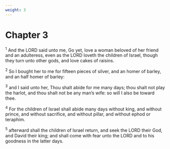 ```yaml
---
weight: 3
---
```


# Chapter 3

<sup>1</sup> And the LORD said unto me, Go yet, love a woman beloved of her friend and an adulteress, even as the LORD loveth the children of Israel, though they turn unto other gods, and love cakes of raisins. 

<sup>2</sup> So I bought her to me for fifteen pieces of silver, and an homer of barley, and an half homer of barley: 

<sup>3</sup> and I said unto her, Thou shalt abide for me many days; thou shalt not play the harlot, and thou shalt not be any man’s wife: so will I also be toward thee. 

<sup>4</sup> For the children of Israel shall abide many days without king, and without prince, and without sacrifice, and without pillar, and without ephod or teraphim. 

<sup>5</sup> afterward shall the children of Israel return, and seek the LORD their God, and David their king; and shall come with fear unto the LORD and to his goodness in the latter days. 


